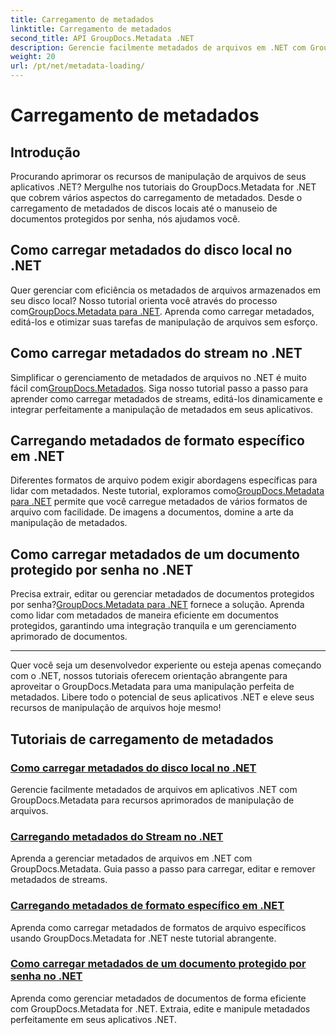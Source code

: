 ```yaml
---
title: Carregamento de metadados
linktitle: Carregamento de metadados
second_title: API GroupDocs.Metadata .NET
description: Gerencie facilmente metadados de arquivos em .NET com GroupDocs.Metadata. Aprenda técnicas de carregamento, edição e muito mais para obter recursos aprimorados de manipulação de arquivos.
weight: 20
url: /pt/net/metadata-loading/
---
```


# Carregamento de metadados

## Introdução

Procurando aprimorar os recursos de manipulação de arquivos de seus aplicativos .NET? Mergulhe nos tutoriais do GroupDocs.Metadata for .NET que cobrem vários aspectos do carregamento de metadados. Desde o carregamento de metadados de discos locais até o manuseio de documentos protegidos por senha, nós ajudamos você.

## Como carregar metadados do disco local no .NET

 Quer gerenciar com eficiência os metadados de arquivos armazenados em seu disco local? Nosso tutorial orienta você através do processo com[GroupDocs.Metadata para .NET](./load-metadata-local-disk/). Aprenda como carregar metadados, editá-los e otimizar suas tarefas de manipulação de arquivos sem esforço.

## Como carregar metadados do stream no .NET

 Simplificar o gerenciamento de metadados de arquivos no .NET é muito fácil com[GroupDocs.Metadados](./load-metadata-stream/). Siga nosso tutorial passo a passo para aprender como carregar metadados de streams, editá-los dinamicamente e integrar perfeitamente a manipulação de metadados em seus aplicativos.

## Carregando metadados de formato específico em .NET

 Diferentes formatos de arquivo podem exigir abordagens específicas para lidar com metadados. Neste tutorial, exploramos como[GroupDocs.Metadata para .NET](./load-metadata-specific-format/) permite que você carregue metadados de vários formatos de arquivo com facilidade. De imagens a documentos, domine a arte da manipulação de metadados.

## Como carregar metadados de um documento protegido por senha no .NET

Precisa extrair, editar ou gerenciar metadados de documentos protegidos por senha?[GroupDocs.Metadata para .NET](./load-metadata-password-protected/) fornece a solução. Aprenda como lidar com metadados de maneira eficiente em documentos protegidos, garantindo uma integração tranquila e um gerenciamento aprimorado de documentos.

----
Quer você seja um desenvolvedor experiente ou esteja apenas começando com o .NET, nossos tutoriais oferecem orientação abrangente para aproveitar o GroupDocs.Metadata para uma manipulação perfeita de metadados. Libere todo o potencial de seus aplicativos .NET e eleve seus recursos de manipulação de arquivos hoje mesmo!

## Tutoriais de carregamento de metadados
### [Como carregar metadados do disco local no .NET](./load-metadata-local-disk/)
Gerencie facilmente metadados de arquivos em aplicativos .NET com GroupDocs.Metadata para recursos aprimorados de manipulação de arquivos.
### [Carregando metadados do Stream no .NET](./load-metadata-stream/)
Aprenda a gerenciar metadados de arquivos em .NET com GroupDocs.Metadata. Guia passo a passo para carregar, editar e remover metadados de streams.
### [Carregando metadados de formato específico em .NET](./load-metadata-specific-format/)
Aprenda como carregar metadados de formatos de arquivo específicos usando GroupDocs.Metadata for .NET neste tutorial abrangente.
### [Como carregar metadados de um documento protegido por senha no .NET](./load-metadata-password-protected/)
Aprenda como gerenciar metadados de documentos de forma eficiente com GroupDocs.Metadata for .NET. Extraia, edite e manipule metadados perfeitamente em seus aplicativos .NET.